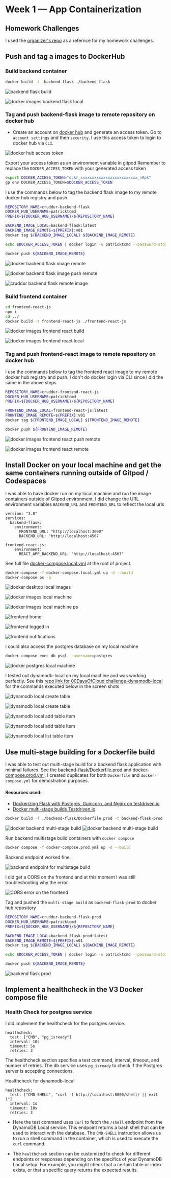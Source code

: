 # Week 1 — App Containerization

## Homework Challenges

I used the [organizer's repo](https://github.com/omenking/aws-bootcamp-cruddur-2023/blob/week-1/journal/week1.md) as a refernce for my homework challenges.

## Push and tag a images to DockerHub
### Build backend container
```sh
docker build -t  backend-flask ./backend-flask
```

![backend flask build](assets/week-1/backend-flask-build-01.png)

![docker images backend flask local](assets/week-1/docker-images-backend-flask.png)

### Tag and push backend-flask image to remote repository on docker hub

- Create an account on [docker hub](https://hub.docker.com/) and generate an access token. Go to `account settings` and then `security`. I use this access token to login to docker hub via `CLI`.

![docker hub access token](assets/week-1/docker_hub_access_token.png)

Export your access token as an environment variable in gitpod
Remember to replace the `DOCKER_ACCESS_TOKEN` with your generated access token

```sh
export DOCKER_ACCESS_TOKEN="dckr_xxxxxxxxxxxxxxxxxxxxxxxxx_nRpk"
gp env DOCKER_ACCESS_TOKEN=$DOCKER_ACCESS_TOKEN
```

I use the commands below to tag the backend flask image to my remote docker hub registry and push

```sh
REPOSITORY_NAME=cruddur-backend-flask
DOCKER_HUB_USERNAME=patricktcmd
PREFIX=${DOCKER_HUB_USERNAME}/${REPOSITORY_NAME}

BACKEND_IMAGE_LOCAL=backend-flask:latest
BACKEND_IMAGE_REMOTE=${PREFIX}:v01
docker tag ${BACKEND_IMAGE_LOCAL} ${BACKEND_IMAGE_REMOTE}

echo $DOCKER_ACCESS_TOKEN | docker login -u patricktcmd --password-stdin

docker push ${BACKEND_IMAGE_REMOTE}
```

![docker backend flask image remote](assets/week-1/docker-images-backend-flask-remote.png)

![docker backend flask image push remote](assets/week-1/docker-images-backend-flask-push-remote.png)

![cruddur backend flask remote image](assets/week-1/cruddur-backend-flask-remote-image.png)

### Build frontend container
```sh
cd frontend-react-js
npm i
cd ../
docker build -t frontend-react-js ./frontend-react-js
```

![docker images frontend react build](assets/week-1/docker-images-frontend-react-build.png)

![docker images frontend react local](assets/week-1/docker-images-frontend-react-local.png)

### Tag and push frontend-react image to remote repository on docker hub
I use the commands below to tag the frontend react image to my remote docker hub registry and push. I don't do docker login via CLI since I did the same in the above steps

```sh
REPOSITORY_NAME=cruddur-frontend-react-js
DOCKER_HUB_USERNAME=patricktcmd
PREFIX=${DOCKER_HUB_USERNAME}/${REPOSITORY_NAME}

FRONTEND_IMAGE_LOCAL=frontend-react-js:latest
FRONTEND_IMAGE_REMOTE=${PREFIX}:v01
docker tag ${FRONTEND_IMAGE_LOCAL} ${FRONTEND_IMAGE_REMOTE}

docker push ${FRONTEND_IMAGE_REMOTE}
```

![docker images frontend react push remote](assets/week-1/docker-images-frontend-react-push-remote.png)

![docker images frontend react remote](assets/week-1/docker-images-frontend-react-remote.png)


## Install Docker on your local machine and get the same containers running outside of Gitpod / Codespaces

I was able to have docker run on my local machine and run the image containers outside of Gitpod environment. I did change the URL environment variables `BACKEND_URL` and `FRONTEND_URL` to reflect the local urls

```
version: "3.8"
services:
  backend-flask:
    environment:
      FRONTEND_URL: "http://localhost:3000"
      BACKEND_URL: "http://localhost:4567
```

```
frontend-react-js:
    environment:
      REACT_APP_BACKEND_URL: "http://localhost:4567"
```

See full file [docker-compose.local.yml](../docker-compose.local.yml) at the root of project.

```sh
docker-compose -f docker-compose.local.yml up -d --build
docker-compose ps -a
```

![docker desktop local images](assets/week-1/docker-desktop-local-images.png)

![docker images local machine](assets/week-1/docker-images-local-machine.png)

![docker images local machine ps](assets/week-1/docker-images-local-machine-ps.png)

![frontend home](assets/week-1/frontend-home.png)

![frontend logged in](assets/week-1/frontend-logged-in.png)

![frontend notifications](assets/week-1/frontend-notifications.png)

I could also access the postgres database on my local machine

```sh
docker-compose exec db psql --username=postgres
```

![docker postgres local machine](assets/week-1/docker-postgres-local-machine.png)

I tested out dynamodb-local on my local machine and was working perfectly. See this [repo link for 00DaysOfCloud challenge-dynamodb-local](https://github.com/100DaysOfCloud/challenge-dynamodb-local) for the commands executed below in the screen shots

![dynamodb local create table](assets/week-1/dynamodb-local-create-table.png)

![dynamodb local create table](assets/week-1/dynamodb-local-create-table-output.png)

![dynamodb local add table item](assets/week-1/dynamodb-local-add-item.png)

![dynamodb local add table item](assets/week-1/dynamodb-local-add-item-output.png)

![dynamodb local list table item](assets/week-1/dynamodb-local-list-table-items.png)

## Use multi-stage building for a Dockerfile build

I was able to test out multi-stage build for a backend flask application with minimal failures. See the [backend-flask/Dockerfile.prod](../backend-flask/Dockerfile.prod) and [docker-compose.prod.yml](../docker-compose.prod.yml). I created duplicates for both `Dockerfile` and `docker-compose.yml` for demostration purposes.

#### Resources used:
- [Dockerizing Flask with Postgres, Gunicorn, and Nginx on testdriven.io](https://testdriven.io/blog/dockerizing-flask-with-postgres-gunicorn-and-nginx/#production-dockerfile)
- [Docker multi-stage builds Testdriven.io](https://testdriven.io/tips/6ef63d0e-f3b6-41f3-8127-ca5f0a55c43f/)

```sh
docker build -f ./backend-flask/Dockerfile.prod -t backend-flask-prod ./backend-flask/
```

![docker backend multi-stage build](assets/week-1/docker-backend-multistage-build.png)
![docker backend multi-stage build](assets/week-1/docker-backend-multistage-build-02.png)

Run backend multistage build containers with `docker compose`

```sh
docker compose -f docker-compose.prod.yml up -d --build
```

Backend endpoint worked fine.

![backend endpoint for multistage build](assets/week-1/backend-endpoint-multistage%20build.png)

I did get a CORS on the frontend and at this moment I was still troubleshooting why the error.

![CORS error on the frontend](assets/week-1/cors-error-frontend.png)

Tag and pushed the `multi-stage build` as `backend-flask-prod` to  docker hub repository

```sh
REPOSITORY_NAME=cruddur-backend-flask-prod
DOCKER_HUB_USERNAME=patricktcmd
PREFIX=${DOCKER_HUB_USERNAME}/${REPOSITORY_NAME}

BACKEND_IMAGE_LOCAL=backend-flask-prod:latest
BACKEND_IMAGE_REMOTE=${PREFIX}:v01
docker tag ${BACKEND_IMAGE_LOCAL} ${BACKEND_IMAGE_REMOTE}

echo $DOCKER_ACCESS_TOKEN | docker login -u patricktcmd --password-stdin

docker push ${BACKEND_IMAGE_REMOTE}
```

![backend flask prod](assets/week-1/backend-flask-prod.png)


## Implement a healthcheck in the V3 Docker compose file

### Health Check for postgres service

I did implement the healthcheck for the postgres service.
```
healthcheck:
  test: ["CMD", "pg_isready"]
  interval: 10s
  timeout: 5s
  retries: 3
```

The healthcheck section specifies a test command, interval, timeout, and number of retries. The db service uses `pg_isready` to check if the Postgres server is accepting connections.

Healthcheck for dynamodb-local
```
healthcheck:
  test: ["CMD-SHELL", "curl -f http://localhost:8000/shell/ || exit 1"]
  interval: 1s
  timeout: 10s
  retries: 3
```

- Here the test command uses `curl` to fetch the `/shell` endpoint from the DynamoDB Local service. This endpoint returns a bash shell that can be used to interact with the database. The `CMD-SHELL` instruction allows us to run a shell command in the container, which is used to execute the `curl` command.

- The `healthcheck` section can be customized to check for different endpoints or responses depending on the specifics of your DynamoDB Local setup. For example, you might check that a certain table or index exists, or that a specific query returns the expected results.

